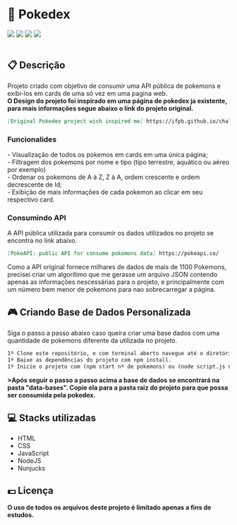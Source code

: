 <h1>📘 Pokedex</h1>
<div class="badges">
  <img src="https://img.shields.io/badge/html5-%23E34F26.svg?style=for-the-badge&logo=html5&logoColor=white">
  <img src="https://img.shields.io/badge/css3-%231572B6.svg?style=for-the-badge&logo=css3&logoColor=white">
  <img src="https://img.shields.io/badge/javascript-%23323330.svg?style=for-the-badge&logo=javascript&logoColor=%23F7DF1E">
  <img src="https://img.shields.io/badge/node.js-6DA55F?style=for-the-badge&logo=node.js&logoColor=white">
</div>
<br>
<h2>📋 Descrição</h2>
<p>
  Projeto criado com objetivo de consumir uma API pública de pokemons e exibi-los em cards de uma só vez em uma pagina web.
  <br>
  <b>O Design do projeto foi inspirado em uma página de pokedex ja existente, para mais informações segue abaixo o link do projeto original.</b>
</p>

```md
[Original Pokedex project wich inspired me] https://ifpb.github.io/challenges/web/front-end/js/pokedex/
```

<h3>Funcionalides</h3>
<p> - Visualização de todos os pokemos em cards em uma única página;
  <br> - Filtragem dos pokemons por nome e tipo (tipo terrestre, aquático ou aéreo por exemplo)
  <br> - Ordenar os pokemons de A à Z, Z à A, ordem crescente e ordem decrescente de Id;
  <br> - Exibição de mais informações de cada pokemon ao clicar em seu respectivo card.
</p>

<h3>Consumindo API</h3>
<p> A API pública utilizada para consumir os dados utilizados no projeto se encontra no link abaixo.</p>

```md
[PokeAPI: public API for consume pokemons data] https://pokeapi.co/
```
<p>Como a API original fornece milhares de dados de mais de 1100 Pokemons, precisei criar um algorítimo que me gerasse um arquivo JSON contendo apenas as informações nescessárias para o projeto, e principalmente com um número bem menor de pokemons para nao sobrecarregar a página.</p>


<h2> 🎮 Criando Base de Dados Personalizada</h2>
<p>Siga o passo a passo abaixo caso queira criar uma base dados com uma quantidade de pokemons diferente da utilizada no projeto.</p>

```md
1º Clone este repositório, e com terminal aberto navegue até o diretório deste projeto.
1º Baixe as dependências do projeto com npm install.
1º Inicie o projeto com (npm start nº de pokemons) ou (node script.js nº de pokemons).
```

<p><b>>Após seguir o passo a passo acima a base de dados se encontrará na <b>pasta "data-bases"</b>. Copie ela para a <b>pasta raiz do projeto</b> para que possa ser consumida pela pokedex.</b></p>

<h2> 💻 Stacks utilizadas</h2>
<ul>
  <li>HTML</li>
  <li>CSS</li>
  <li>JavaScript</li>
  <li>NodeJS</li>
  <li>Nunjucks</li>
</ul>
<h2> 💵 Licença</h2>
<p><b>O uso de todos os arquivos deste projeto é limitado apenas a fins de estudos.<b></p>
